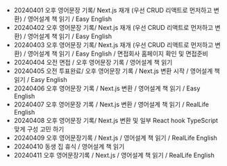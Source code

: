 - 20240401 오후 영어문장 기록/ Next.js 재개 (우선 CRUD 리액트로 먼저하고 변환) / 영어설계 책 읽기 / Easy English
- 20240402 오후 영어문장 기록/ Next.js 재개 (우선 CRUD 리액트로 먼저하고 변환) / 영어설계 책 읽기 / Easy English
- 20240403 오후 영어문장 기록/ Next.js 재개 (우선 CRUD 리액트로 먼저하고 변환) / 영어설계 책 읽기 / Easy English / 면접회사 홈페이지 확인 및 면접준비
- 20240404 오전 면접 / 오후 영어문장 기록 / 영어설계 책 읽기
- 20240405 오전 투표완료/ 오후 영어문장 기록 / Next.js 변환 시작 / 영어설계 책 읽기 / Easy English
- 20240406 오후 영어문장 기록 / Next.js 변환 / 영어설계 책 읽기 / Easy English
- 20240407 오후 영어문장 기록 / Next.js 변환 / 영어설계 책 읽기 / RealLife English
- 20240408 오후 영어문장 기록/ Next.js 변환 및 일부 React hook TypeScript 맞게 구성 고민 하기
- 20240409 오후 영어문장기록 / Next.js / 영어설계 책 읽기 / RealLife English 
- 20240410 동생 집 휴식 / 영어설계 책 읽기
- 20240411 오후 영어문장기록 / Next.js / 영어설계 책 읽기 / RealLife English 
